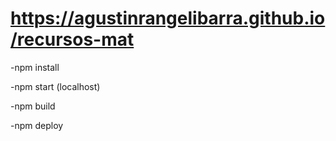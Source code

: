 # https://agustinrangelibarra.github.io/recursos-mat

-npm install

-npm start (localhost)

-npm build

-npm deploy
